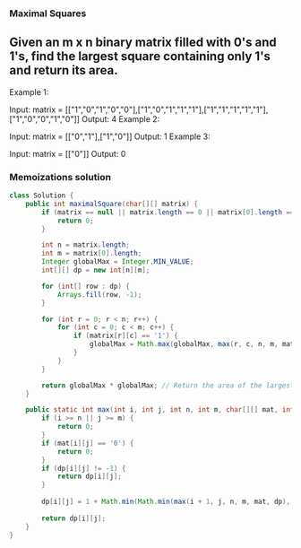 ### Maximal Squares


## Given an m x n binary matrix filled with 0's and 1's, find the largest square containing only 1's and return its area.

 

Example 1:


Input: matrix = [["1","0","1","0","0"],["1","0","1","1","1"],["1","1","1","1","1"],["1","0","0","1","0"]]
Output: 4
Example 2:


Input: matrix = [["0","1"],["1","0"]]
Output: 1
Example 3:

Input: matrix = [["0"]]
Output: 0



### Memoizations solution 

```java
class Solution {
    public int maximalSquare(char[][] matrix) {
        if (matrix == null || matrix.length == 0 || matrix[0].length == 0) {
            return 0;
        }

        int n = matrix.length;
        int m = matrix[0].length;
        Integer globalMax = Integer.MIN_VALUE;
        int[][] dp = new int[n][m];

        for (int[] row : dp) {
            Arrays.fill(row, -1);
        }

        for (int r = 0; r < n; r++) {
            for (int c = 0; c < m; c++) {
                if (matrix[r][c] == '1') {
                    globalMax = Math.max(globalMax, max(r, c, n, m, matrix, dp));
                }
            }
        }

        return globalMax * globalMax; // Return the area of the largest square
    }

    public static int max(int i, int j, int n, int m, char[][] mat, int[][] dp) {
        if (i >= n || j >= m) {
            return 0;
        }
        if (mat[i][j] == '0') {
            return 0;
        }
        if (dp[i][j] != -1) {
            return dp[i][j];
        }
        
        dp[i][j] = 1 + Math.min(Math.min(max(i + 1, j, n, m, mat, dp), max(i, j + 1, n, m, mat, dp)), max(i + 1, j + 1, n, m, mat, dp));
        
        return dp[i][j];
    }
}

```